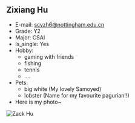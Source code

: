 ## Zixiang Hu

- E-mail: [scyzh6@nottingham.edu.cn](scyzh6@nottingham.edu.cn)
- Grade: Y2
- Major: CSAI
- Is_single: Yes
- Hobby:
  - gaming with friends
  - fishing
  - tennis
  - ....
- Pets: 
  - big white (My lovely Samoyed)
  - lobster (Name for my favourite pagurian!!)
- Here is my photo~

![Zack Hu](..\images\handsome.jpg, "Zack")


